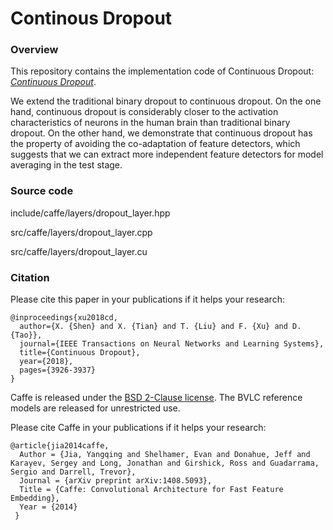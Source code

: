 # Continous Dropout

### Overview
This repository contains the implementation code of Continuous Dropout: [*Continuous Dropout*](http://staff.ustc.edu.cn/~xinmei/publications_pdf/2017/Continuous%20Dropout.pdf).

We extend the traditional binary dropout
to continuous dropout. On the one hand, continuous dropout is
considerably closer to the activation characteristics of neurons
in the human brain than traditional binary dropout. On the
other hand, we demonstrate that continuous dropout has the
property of avoiding the co-adaptation of feature detectors, which
suggests that we can extract more independent feature detectors
for model averaging in the test stage.

### Source code
include/caffe/layers/dropout_layer.hpp

src/caffe/layers/dropout_layer.cpp

src/caffe/layers/dropout_layer.cu


### Citation
Please cite this paper in your publications if it helps your research:

```
@inproceedings{xu2018cd,
  author={X. {Shen} and X. {Tian} and T. {Liu} and F. {Xu} and D. {Tao}},
  journal={IEEE Transactions on Neural Networks and Learning Systems},
  title={Continuous Dropout},
  year={2018},
  pages={3926-3937}
}
```

Caffe is released under the [BSD 2-Clause license](https://github.com/BVLC/caffe/blob/master/LICENSE).
The BVLC reference models are released for unrestricted use.

Please cite Caffe in your publications if it helps your research:
```
@article{jia2014caffe,
  Author = {Jia, Yangqing and Shelhamer, Evan and Donahue, Jeff and Karayev, Sergey and Long, Jonathan and Girshick, Ross and Guadarrama, Sergio and Darrell, Trevor},
  Journal = {arXiv preprint arXiv:1408.5093},
  Title = {Caffe: Convolutional Architecture for Fast Feature Embedding},
  Year = {2014}
 }
```

